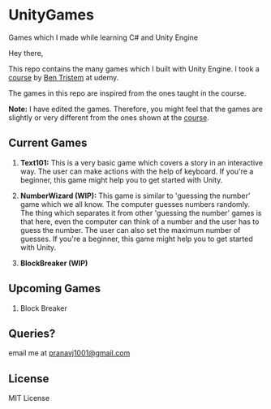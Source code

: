 # UnityGames
Games which I made while learning C# and Unity Engine

Hey there,

This repo contains the many games which I built with Unity Engine. I took a [course](https://www.udemy.com/unitycourse/learn/v4/) by [Ben Tristem](https://www.udemy.com/user/bentristem/) at udemy.

The games in this repo are inspired from the ones taught in the course. 

**Note:** I have edited the games. Therefore, you might feel that the games are slightly or very different from the ones shown at the [course](https://www.udemy.com/unitycourse/learn/v4/).

## Current Games

1. **Text101:** This is a very basic game which covers a story in an interactive way. The user can make actions with the help of keyboard. If you're a beginner, this game might help you to get started with Unity.

2. **NumberWizard (WIP):** This game is similar to 'guessing the number' game which we all know. The computer guesses numbers randomly. The thing which separates it from other 'guessing the number' games is that here, even the computer can think of a number and the user has to guess the number. The user can also set the maximum number of guesses. If you're a beginner, this game might help you to get started with Unity.

3. **BlockBreaker (WIP)**

## Upcoming Games

1. Block Breaker

## Queries?

email me at pranavj1001@gmail.com

## License

MIT License

